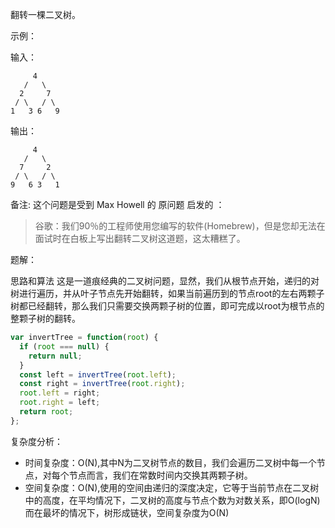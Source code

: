 翻转一棵二叉树。

示例：

输入：
```
     4
   /   \
  2     7
 / \   / \
1   3 6   9
```

输出：
```
     4
   /   \
  7     2
 / \   / \
9   6 3   1
```
备注:
这个问题是受到 Max Howell 的 原问题 启发的 ：

> 谷歌：我们90％的工程师使用您编写的软件(Homebrew)，但是您却无法在面试时在白板上写出翻转二叉树这道题，这太糟糕了。

题解：

思路和算法
这是一道痕经典的二叉树问题，显然，我们从根节点开始，递归的对树进行遍历，并从叶子节点先开始翻转，如果当前遍历到的节点root的左右两颗子树都已经翻转，那么我们只需要交换两颗子树的位置，即可完成以root为根节点的整颗子树的翻转。

```js
var invertTree = function(root) {
  if (root === null) {
    return null;
  }
  const left = invertTree(root.left);
  const right = invertTree(root.right);
  root.left = right;
  root.right = left;
  return root;
};
```

复杂度分析：
- 时间复杂度：O(N),其中N为二叉树节点的数目，我们会遍历二叉树中每一个节点，对每个节点而言，我们在常数时间内交换其两颗子树。
- 空间复杂度：O(N),使用的空间由递归的深度决定，它等于当前节点在二叉树中的高度，在平均情况下，二叉树的高度与节点个数为对数关系，即O(logN) 而在最坏的情况下，树形成链状，空间复杂度为O(N)

